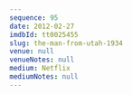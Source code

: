 ```yaml
---
sequence: 95
date: 2012-02-27
imdbId: tt0025455
slug: the-man-from-utah-1934
venue: null
venueNotes: null
medium: Netflix
mediumNotes: null
---
```

